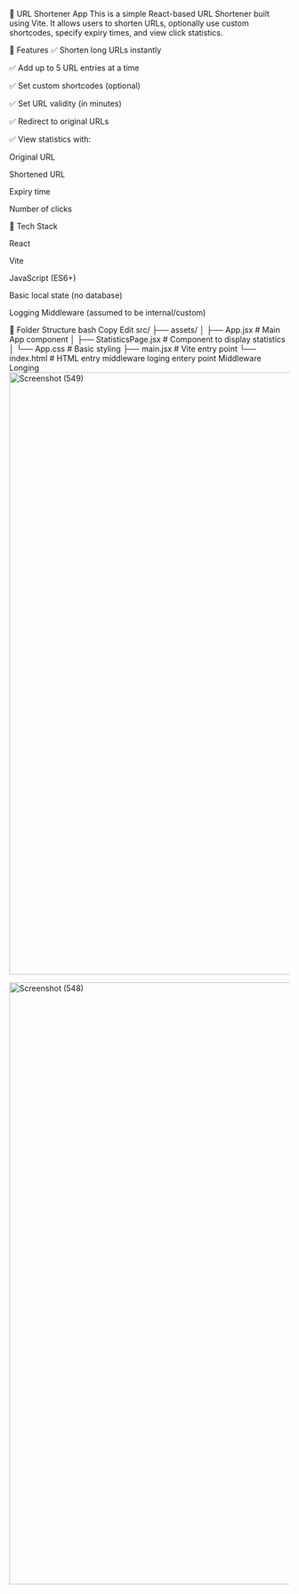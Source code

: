 📄 URL Shortener App
This is a simple React-based URL Shortener built using Vite. It allows users to shorten URLs, optionally use custom shortcodes, specify expiry times, and view click statistics.

🚀 Features
✅ Shorten long URLs instantly

✅ Add up to 5 URL entries at a time

✅ Set custom shortcodes (optional)

✅ Set URL validity (in minutes)

✅ Redirect to original URLs

✅ View statistics with:

Original URL

Shortened URL

Expiry time

Number of clicks

🧠 Tech Stack

React

Vite

JavaScript (ES6+)

Basic local state (no database)

Logging Middleware (assumed to be internal/custom)

📁 Folder Structure
bash
Copy
Edit
src/
├── assets/
│   ├── App.jsx               # Main App component
│   ├── StatisticsPage.jsx   # Component to display statistics
│   └── App.css              # Basic styling
├── main.jsx                 # Vite entry point
└── index.html               # HTML entry
middleware loging entery point
Middleware Longing
<img width="1920" height="1080" alt="Screenshot (549)" src="https://github.com/user-attachments/assets/9463fa07-7b49-4d1d-8eea-97bc1abde103" />

<img width="1920" height="1080" alt="Screenshot (548)" src="https://github.com/user-attachments/assets/60626b7d-b7f4-4c23-9be4-34404eef383f" />

